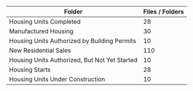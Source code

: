 | Folder                                        |   Files / Folders |
|-----------------------------------------------|-------------------|
| Housing Units Completed                       |                28 |
| Manufactured Housing                          |                30 |
| Housing Units Authorized by Building Permits  |                10 |
| New Residential Sales                         |               110 |
| Housing Units Authorized, But Not Yet Started |                10 |
| Housing Starts                                |                28 |
| Housing Units Under Construction              |                10 |